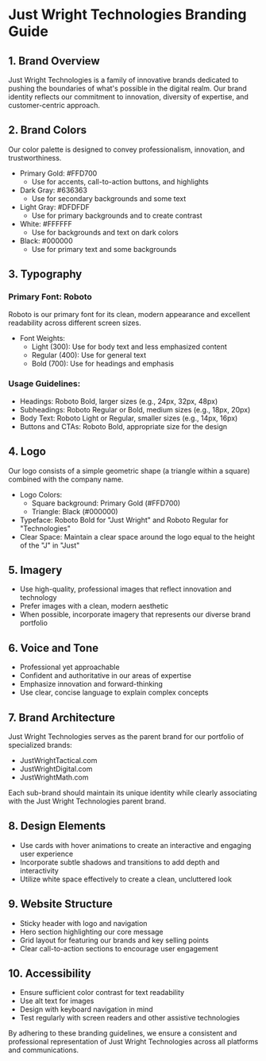 # Just Wright Technologies Branding Guide

## 1. Brand Overview

Just Wright Technologies is a family of innovative brands dedicated to pushing the boundaries of what's possible in the digital realm. Our brand identity reflects our commitment to innovation, diversity of expertise, and customer-centric approach.

## 2. Brand Colors

Our color palette is designed to convey professionalism, innovation, and trustworthiness.

- Primary Gold: #FFD700
  - Use for accents, call-to-action buttons, and highlights
- Dark Gray: #636363
  - Use for secondary backgrounds and some text
- Light Gray: #DFDFDF
  - Use for primary backgrounds and to create contrast
- White: #FFFFFF
  - Use for backgrounds and text on dark colors
- Black: #000000
  - Use for primary text and some backgrounds

## 3. Typography

### Primary Font: Roboto

Roboto is our primary font for its clean, modern appearance and excellent readability across different screen sizes.

- Font Weights:
  - Light (300): Use for body text and less emphasized content
  - Regular (400): Use for general text
  - Bold (700): Use for headings and emphasis

### Usage Guidelines:

- Headings: Roboto Bold, larger sizes (e.g., 24px, 32px, 48px)
- Subheadings: Roboto Regular or Bold, medium sizes (e.g., 18px, 20px)
- Body Text: Roboto Light or Regular, smaller sizes (e.g., 14px, 16px)
- Buttons and CTAs: Roboto Bold, appropriate size for the design

## 4. Logo

Our logo consists of a simple geometric shape (a triangle within a square) combined with the company name.

- Logo Colors:
  - Square background: Primary Gold (#FFD700)
  - Triangle: Black (#000000)
- Typeface: Roboto Bold for "Just Wright" and Roboto Regular for "Technologies"
- Clear Space: Maintain a clear space around the logo equal to the height of the "J" in "Just"

## 5. Imagery

- Use high-quality, professional images that reflect innovation and technology
- Prefer images with a clean, modern aesthetic
- When possible, incorporate imagery that represents our diverse brand portfolio

## 6. Voice and Tone

- Professional yet approachable
- Confident and authoritative in our areas of expertise
- Emphasize innovation and forward-thinking
- Use clear, concise language to explain complex concepts

## 7. Brand Architecture

Just Wright Technologies serves as the parent brand for our portfolio of specialized brands:

- JustWrightTactical.com
- JustWrightDigital.com
- JustWrightMath.com

Each sub-brand should maintain its unique identity while clearly associating with the Just Wright Technologies parent brand.

## 8. Design Elements

- Use cards with hover animations to create an interactive and engaging user experience
- Incorporate subtle shadows and transitions to add depth and interactivity
- Utilize white space effectively to create a clean, uncluttered look

## 9. Website Structure

- Sticky header with logo and navigation
- Hero section highlighting our core message
- Grid layout for featuring our brands and key selling points
- Clear call-to-action sections to encourage user engagement

## 10. Accessibility

- Ensure sufficient color contrast for text readability
- Use alt text for images
- Design with keyboard navigation in mind
- Test regularly with screen readers and other assistive technologies

By adhering to these branding guidelines, we ensure a consistent and professional representation of Just Wright Technologies across all platforms and communications.

